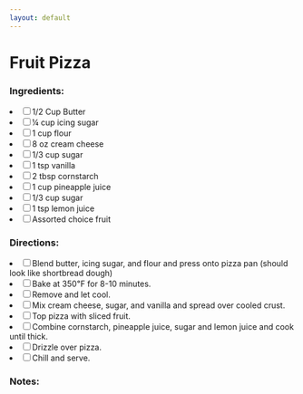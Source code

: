 ```yaml
---
layout: default
---
```


# Fruit Pizza

### Ingredients:

<li><label><input type="checkbox">1/2 Cup Butter</label></li>
<li><label><input type="checkbox">¼ cup icing sugar</label></li>
<li><label><input type="checkbox">1 cup flour</label></li>
<li><label><input type="checkbox">8 oz cream cheese</label></li>
<li><label><input type="checkbox">1/3 cup sugar</label></li>
<li><label><input type="checkbox">1 tsp vanilla</label></li>
<li><label><input type="checkbox">2 tbsp cornstarch</label></li>
<li><label><input type="checkbox">1 cup pineapple juice</label></li>
<li><label><input type="checkbox">1/3 cup sugar</label></li>
<li><label><input type="checkbox">1 tsp lemon juice</label></li>
<li><label><input type="checkbox">Assorted choice fruit</label></li>

### Directions:

<li><label><input type="checkbox">Blend butter, icing sugar, and flour and press onto pizza pan (should look like shortbread dough)</label></li>
<li><label><input type="checkbox">Bake at 350℉ for 8-10 minutes.</label></li>
<li><label><input type="checkbox">Remove and let cool.</label></li>
<li><label><input type="checkbox">Mix cream cheese, sugar, and vanilla and spread over cooled crust.</label></li>
<li><label><input type="checkbox">Top pizza with sliced fruit.</label></li>
<li><label><input type="checkbox">Combine cornstarch, pineapple juice, sugar and lemon juice and cook until thick.</label></li>
<li><label><input type="checkbox">Drizzle over pizza.</label></li>
<li><label><input type="checkbox">Chill and serve.</label></li>

### Notes:

